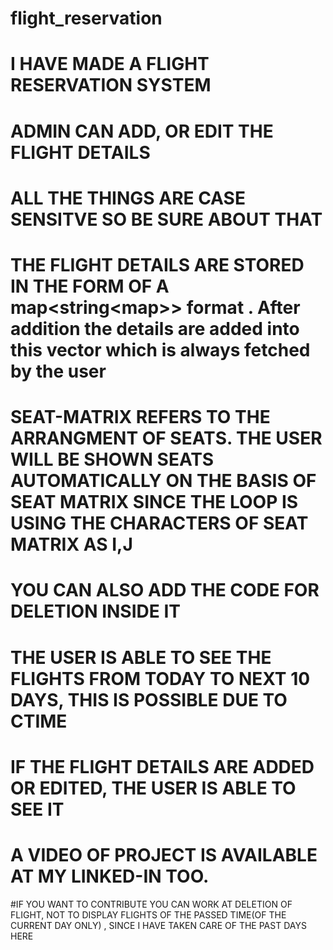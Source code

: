 # flight_reservation
# I HAVE MADE A FLIGHT RESERVATION SYSTEM 
# ADMIN CAN ADD, OR EDIT THE FLIGHT DETAILS
# ALL THE THINGS ARE CASE SENSITVE SO BE SURE ABOUT THAT
# THE FLIGHT DETAILS ARE STORED IN THE FORM OF A map<string<map<vector>>> format . After addition the details are added into this vector which is always fetched by the user
# SEAT-MATRIX REFERS TO THE ARRANGMENT OF SEATS. THE USER WILL BE SHOWN SEATS AUTOMATICALLY ON THE BASIS OF SEAT MATRIX SINCE THE LOOP IS USING THE CHARACTERS OF SEAT MATRIX AS I,J
# YOU CAN ALSO ADD THE CODE FOR DELETION INSIDE IT
# THE USER IS ABLE TO SEE THE FLIGHTS FROM TODAY TO NEXT 10 DAYS, THIS IS POSSIBLE DUE TO CTIME
# IF THE FLIGHT DETAILS ARE ADDED OR EDITED, THE USER IS ABLE TO SEE IT
# A VIDEO OF PROJECT IS AVAILABLE AT MY LINKED-IN TOO.


#IF YOU WANT TO CONTRIBUTE YOU CAN WORK AT DELETION OF FLIGHT, NOT TO DISPLAY FLIGHTS OF THE PASSED TIME(OF THE CURRENT DAY ONLY) , SINCE I HAVE TAKEN CARE OF THE PAST DAYS HERE
